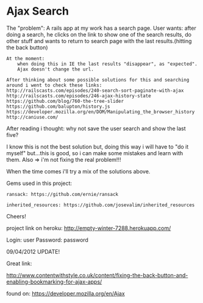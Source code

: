 Ajax Search
===========

The "problem":
	A rails app at my work has a search page.
	User wants:
		after doing a search, he clicks on the link to show one of the search results, do other stuff and wants to return
		to search page with the last results.(hitting the back button)
		
	At the moment:
		when doing this in IE the last results "disappear", as "expected".
		Ajax doesn't change the url.
		
	After thinking about some possible solutions for this and searching around i went to check these links:
	http://railscasts.com/episodes/240-search-sort-paginate-with-ajax
	http://railscasts.com/episodes/246-ajax-history-state
	https://github.com/blog/760-the-tree-slider
	https://github.com/balupton/history.js
	https://developer.mozilla.org/en/DOM/Manipulating_the_browser_history
	http://caniuse.com/

After reading i thought:
	why not save the user search and show the last five?
	
I know this is not the best solution but, doing this way i will have to "do it myself" but...this is good, so i can make some mistakes and learn with them. 
Also => i'm not fixing the real problem!!! 

When the time comes i'll try a mix of the solutions above.

Gems used in this project:
	
	ransack: https://github.com/ernie/ransack
	
	inherited_resources: https://github.com/josevalim/inherited_resources

Cheers!

project link on heroku: http://empty-winter-7288.herokuapp.com/

Login: user
Password: password

09/04/2012 UPDATE!

Great link:

  http://www.contentwithstyle.co.uk/content/fixing-the-back-button-and-enabling-bookmarking-for-ajax-apps/
  
found on: https://developer.mozilla.org/en/Ajax  